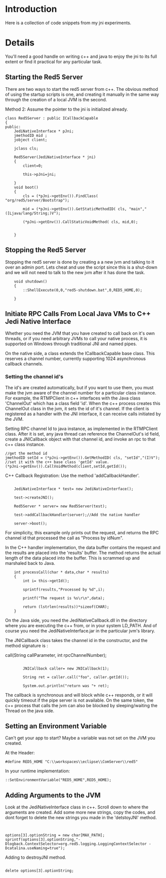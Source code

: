 # Introduction #

Here is a collection of code snippets from my jni experiments.


# Details #

You'll need a good handle on writing c++ and java to enjoy the jni to its full extent or find it practical for any particular task.

## Starting the Red5 Server ##
There are two ways to start the red5 server from c++. The obvious method of using the startup scripts is one, and creating it manually in the same way through the creation of a local JVM is the second.

Method 2:
Assume the pointer to the jni is initialized already.
```
class Red5Server : public ICallbackCapable
{
public:
	JediNativeInterface * pJni;
	jmethodID mid ;
	jobject client; 

	jclass cls;

	Red5Server(JediNativeInterface * jni)
	{		
		client=0;

		this->pJni=jni;
		
	}
	void boot()
	{
		cls = (*pJni->getEnv()).FindClass( "org/red5/server/Bootstrap");
		
		mid = (*pJni->getEnv()).GetStaticMethodID( cls, "main","([Ljava/lang/String;)V");
		
		(*pJni->getEnv()).CallStaticVoidMethod( cls, mid,0);	


	}
```

## Stopping the Red5 Server ##
Stopping the red5 server is done by creating a a new jvm and talking to it over an admin port. Lets cheat and use the script since this is a shut-down and we will not need to talk to the new jvm after it has done the task.

```
	void shutdown()
	{
		::ShellExecute(0,0,"red5-shutdown.bat",0,RED5_HOME,0);
		
	}
```

## Initiate RPC Calls From Local Java VMs to C++ Jedi Native Interface ##
Whether you need the JVM that you have created to call back on it's own threads, or if you need arbitrary JVMs to call your native process, it is supported on Windows through traditional JNI and named pipes.

On the native side, a class extends the ICallbackCapable base class. This reserves a channel number, currently supporting 1024 asynchronous  callback channels.

### Setting the channel id's ###
The id's are created automatically, but if you want to use them, you must make the jvm aware of the channel number for a particular class instance. For example, the RTMPClient in c++ interfaces with the Java class 'ChannelOut' which has a class field 'id'. When the c++ process creates this ChannelOut class in the jvm, it sets the id of it's channel. If the client is registered as a handler with the JNI interface, it can receive calls initiated by the JVM.

Setting RPC channel Id to java instance, as implemented in the RTMPClient class. After it is set, any java thread can reference the ChannelOut's id field, create a JNICallback object with that channel id, and invoke an rpc to that c++ class instance.
```
//get the method id
jmethodID setId = (*pJni->getEnv()).GetMethodID( cls, "setId","(I)V");
//set it with the c++ base class 'getId' value.
(*pJni->getEnv()).CallVoidMethod(client,setId,getId());

```



C++ Callback Registration: Use the method 'addCallbackHandler'.
```

	JediNativeInterface * test= new JediNativeInterface();
	
	test->createJNI();

	Red5Server * server= new Red5Server(test);

	test->addCallbackHandler(server);//Add the native handler

	server->boot();
```

For simplicity, this example only prints out the request, and returns the RPC channel id that processed the call as "Process by idNum".

In the C++ handler implementation, the data buffer contains the request and the results are placed into the 'results' buffer. The method returns the actual length of the data placed into the buffer. This is scrammed up and marshaled back to Java.

```
	int processCall(char * data,char * results)
	{
		int i= this->getId();

		sprintf(results,"Processed by %d",i);
		
		printf("The request is %s\r\n",data);

		return (lstrlen(results))*sizeof(CHAR);
	}
```

On the Java side, you need the JediNativeCallback.dll in the directory where you are executing the c++ from, or in your system LD\_PATH. And of course you need the JediNativeInterface.jar in the particular jvm's library.

The JNICallback class takes the channel id in the constructor, and the method signature is :

call(String callParameter, int rpcChannelNumber);

```

		JNICallback caller= new JNICallback(1);

		String ret = caller.call("foo", caller.getId());
		
		System.out.println("return was "+ ret);

```

The callback is synchronous and will block while c++ responds, or it will quickly timeout if the pipe server is not available. On the same token, the c++ process that calls the jvm can also be blocked by sleeping/waiting the Thread on the java side.


## Setting an Environment Variable ##
Can't get your app to start? Maybe a variable was not set on the JVM you created.

At the Header:
```
#define RED5_HOME "C:\\workspaces\\eclipse\\ComServer\\red5"
```
In your runtime implementation:
```
::SetEnvironmentVariable("RED5_HOME",RED5_HOME);
```


## Adding Arguments to the JVM ##
Look at the JediNativeInterface class in c++. Scroll down to where the arguments are created. Add some more new strings, copy the codes, and dont forget to delete the new strings you made in the 'detstoyJNI' method.
```


options[3].optionString = new char[MAX_PATH];
sprintf(options[3].optionString,"-Dlogback.ContextSelector=org.red5.logging.LoggingContextSelector -Dcatalina.useNaming=true");

```

Adding to destroyJNI method.

```

delete options[3].optionString;

```